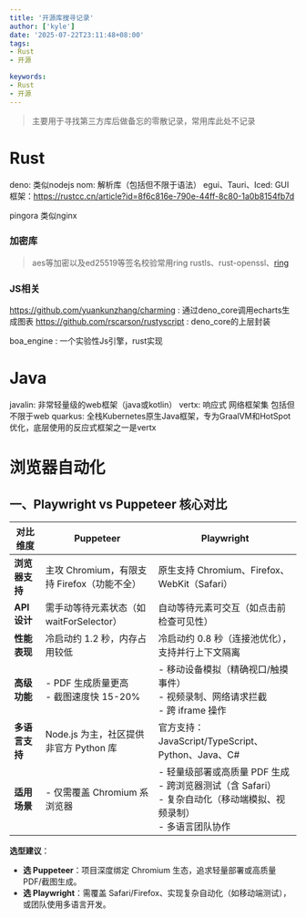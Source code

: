 ```yaml
---
title: '开源库搜寻记录'
author: ['kyle']
date: '2025-07-22T23:11:48+08:00'
tags:
- Rust
- 开源

keywords:
- Rust
- 开源
---
```


> 主要用于寻找第三方库后做备忘的零散记录，常用库此处不记录

# Rust

deno: 类似nodejs
nom: 解析库（包括但不限于语法）
egui、Tauri、Iced: GUI框架：https://rustcc.cn/article?id=8f6c816e-790e-44ff-8c80-1a0b8154fb7d

pingora 类似nginx

### 加密库
> aes等加密以及ed25519等签名校验常用ring
rustls、rust-openssl、[ring](https://github.com/briansmith/ring)

### JS相关
https://github.com/yuankunzhang/charming : 通过deno_core调用echarts生成图表
https://github.com/rscarson/rustyscript : deno_core的上层封装

boa_engine : 一个实验性Js引擎，rust实现

# Java
javalin: 非常轻量级的web框架（java或kotlin）
vertx: 响应式 网络框架集 包括但不限于web
quarkus: 全栈Kubernetes原生Java框架，专为GraalVM和HotSpot优化，底层使用的反应式框架之一是vertx

# 浏览器自动化
## 一、Playwright vs Puppeteer 核心对比

**对比维度** | **Puppeteer** | **Playwright**
---  | --- | ---
**浏览器支持** | 主攻 Chromium，有限支持 Firefox（功能不全） | 原生支持 Chromium、Firefox、WebKit（Safari）
**API 设计** | 需手动等待元素状态（如 waitForSelector） | 自动等待元素可交互（如点击前检查可见性）
**性能表现** | 冷启动约 1.2 秒，内存占用较低 | 冷启动约 0.8 秒（连接池优化），支持并行上下文隔离
**高级功能** | - PDF 生成质量更高<br/>- 截图速度快 15-20% | - 移动设备模拟（精确视口/触摸事件）<br/>- 视频录制、网络请求拦截<br/>- 跨 iframe 操作
**多语言支持** | Node.js 为主，社区提供非官方 Python 库 | 官方支持：JavaScript/TypeScript、Python、Java、C#
**适用场景** | - 仅需覆盖 Chromium 系浏览器 | - 轻量级部署或高质量 PDF 生成<br/>- 跨浏览器测试（含 Safari）<br/>- 复杂自动化（移动端模拟、视频录制）<br/>- 多语言团队协作


**选型建议**：

* **选 Puppeteer**：项目深度绑定 Chromium 生态，追求轻量部署或高质量 PDF/截图生成。
* **选 Playwright**：需覆盖 Safari/Firefox、实现复杂自动化（如移动端测试），或团队使用多语言开发。

